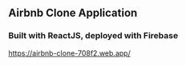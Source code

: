 ## Airbnb Clone Application

### Built with ReactJS, deployed with Firebase

https://airbnb-clone-708f2.web.app/
